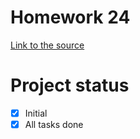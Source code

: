 # Homework 24
[Link to the source](https://skyengpublic.notion.site/24-ae1cc335f5c34ffcbba553b0b44727fc)
# Project status
- [x] Initial
- [x] All tasks done 
